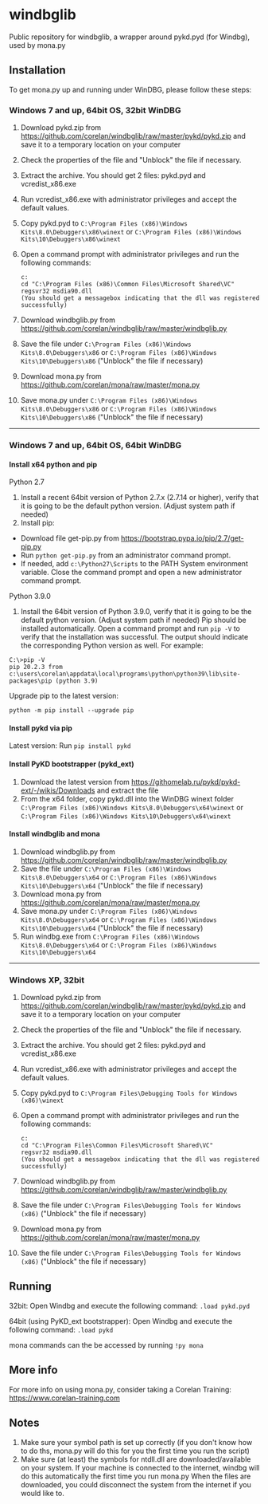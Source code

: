 windbglib
=========

Public repository for windbglib, a wrapper around pykd.pyd (for Windbg), used by mona.py


Installation
------------
To get mona.py up and running under WinDBG, please follow these steps:

### Windows 7 and up, 64bit OS, 32bit WinDBG
1. Download pykd.zip from https://github.com/corelan/windbglib/raw/master/pykd/pykd.zip and save it to a temporary location on your computer
2. Check the properties of the file and "Unblock" the file if necessary.
3. Extract the archive. You should get 2 files: pykd.pyd and vcredist_x86.exe
4. Run vcredist_x86.exe with administrator privileges and accept the default values.
5. Copy pykd.pyd to `C:\Program Files (x86)\Windows Kits\8.0\Debuggers\x86\winext` or `C:\Program Files (x86)\Windows Kits\10\Debuggers\x86\winext`
6. Open a command prompt with administrator privileges and run the following commands:

   ```
   c:
   cd "C:\Program Files (x86)\Common Files\Microsoft Shared\VC"
   regsvr32 msdia90.dll
   (You should get a messagebox indicating that the dll was registered successfully)
   ```

7. Download windbglib.py from https://github.com/corelan/windbglib/raw/master/windbglib.py 
8. Save the file under `C:\Program Files (x86)\Windows Kits\8.0\Debuggers\x86` or `C:\Program Files (x86)\Windows Kits\10\Debuggers\x86`   ("Unblock" the file if necessary)
9. Download mona.py from https://github.com/corelan/mona/raw/master/mona.py  
10. Save mona.py under `C:\Program Files (x86)\Windows Kits\8.0\Debuggers\x86` or `C:\Program Files (x86)\Windows Kits\10\Debuggers\x86`   ("Unblock" the file if necessary)


---

### Windows 7 and up, 64bit OS, 64bit WinDBG
#### Install x64 python and pip
Python 2.7
1. Install a recent 64bit version of Python 2.7.x (2.7.14 or higher), verify that it is going to be the default python version.  (Adjust system path if needed) 
2. Install pip:
- Download file get-pip.py from https://bootstrap.pypa.io/pip/2.7/get-pip.py
- Run `python get-pip.py` from an administrator command prompt.
- If needed, add `c:\Python27\Scripts` to the PATH System environment variable. Close the command prompt and open a new administrator command prompt.

Python 3.9.0
1. Install the 64bit version of Python 3.9.0, verify that it is going to be the default python version.  (Adjust system path if needed) 
Pip should be installed automatically. Open a command prompt and run `pip -V` to verify that the installation was successful.
The output should indicate the corresponding Python version as well. For example:
```
C:\>pip -V
pip 20.2.3 from c:\users\corelan\appdata\local\programs\python\python39\lib\site-packages\pip (python 3.9)
```
Upgrade pip to the latest version:

`python -m pip install --upgrade pip`

#### Install pykd via pip
Latest version:
Run `pip install pykd`

#### Install PyKD bootstrapper (pykd_ext)
1. Download the latest version from https://githomelab.ru/pykd/pykd-ext/-/wikis/Downloads and extract the file 
2. From the x64 folder, copy pykd.dll into the WinDBG winext folder  `C:\Program Files (x86)\Windows Kits\8.0\Debuggers\x64\winext` or  `C:\Program Files (x86)\Windows Kits\10\Debuggers\x64\winext`


#### Install windbglib and mona

1. Download windbglib.py from https://github.com/corelan/windbglib/raw/master/windbglib.py 
2. Save the file under `C:\Program Files (x86)\Windows Kits\8.0\Debuggers\x64` or `C:\Program Files (x86)\Windows Kits\10\Debuggers\x64`   ("Unblock" the file if necessary)
3. Download mona.py from https://github.com/corelan/mona/raw/master/mona.py  
4. Save mona.py under `C:\Program Files (x86)\Windows Kits\8.0\Debuggers\x64` or `C:\Program Files (x86)\Windows Kits\10\Debuggers\x64`   ("Unblock" the file if necessary)
5. Run windbg.exe from  `C:\Program Files (x86)\Windows Kits\8.0\Debuggers\x64` or `C:\Program Files (x86)\Windows Kits\10\Debuggers\x64`  

---

### Windows XP, 32bit
1. Download pykd.zip from https://github.com/corelan/windbglib/raw/master/pykd/pykd.zip and save it to a temporary location on your computer
2. Check the properties of the file and "Unblock" the file if necessary.
3. Extract the archive. You should get 2 files: pykd.pyd and vcredist_x86.exe
4. Run vcredist_x86.exe with administrator privileges and accept the default values.
5. Copy pykd.pyd to `C:\Program Files\Debugging Tools for Windows (x86)\winext`
6. Open a command prompt with administrator privileges and run the following commands:

   ```
   c:
   cd "C:\Program Files\Common Files\Microsoft Shared\VC"
   regsvr32 msdia90.dll
   (You should get a messagebox indicating that the dll was registered successfully)
   ```

7. Download windbglib.py from https://github.com/corelan/windbglib/raw/master/windbglib.py 
8. Save the file under `C:\Program Files\Debugging Tools for Windows (x86)`   ("Unblock" the file if necessary)
9. Download mona.py from https://github.com/corelan/mona/raw/master/mona.py  
10. Save the file under `C:\Program Files\Debugging Tools for Windows (x86)`   ("Unblock" the file if necessary)



Running
--------
32bit:
Open Windbg and execute the following command: `.load pykd.pyd`

64bit (using PyKD_ext bootstrapper):
Open Windbg and execute the following command: `.load pykd`


mona commands can the be accessed by running `!py mona`


More info
----------
For more info on using mona.py, consider taking a Corelan Training: https://www.corelan-training.com


Notes
-----
1. Make sure your symbol path is set up correctly (if you don't know how to do ths, mona.py will do this for you the first time you run the script)
2. Make sure (at least) the symbols for ntdll.dll are downloaded/available on your system.
   If your machine is connected to the internet, windbg will do this automatically the first time you run mona.py
   When the files are downloaded, you could disconnect the system from the internet if you would like to.
